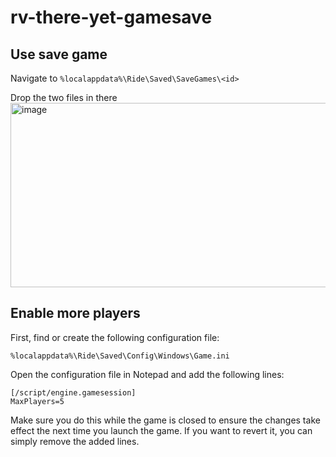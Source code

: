 # rv-there-yet-gamesave

## Use save game

Navigate to
`%localappdata%\Ride\Saved\SaveGames\<id>`

Drop the two files in there
<img width="629" height="295" alt="image" src="https://github.com/user-attachments/assets/1ad460bd-99db-45a4-8763-fe2f6f0d52e3" />

## Enable more players

First, find or create the following configuration file:

`%localappdata%\Ride\Saved\Config\Windows\Game.ini`

Open the configuration file in Notepad and add the following lines:
```
[/script/engine.gamesession]
MaxPlayers=5
```
Make sure you do this while the game is closed to ensure the changes take effect the next time you launch the game.
If you want to revert it, you can simply remove the added lines.

